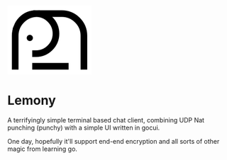 ![Lemony](/logo.png?raw=true "Lemony")
# Lemony

A terrifyingly simple terminal based chat client, combining UDP Nat punching (punchy) with a simple UI
written in gocui.

One day, hopefully it'll support end-end encryption and all sorts of other magic from learning go.
